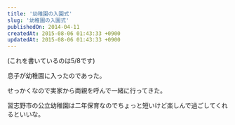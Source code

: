 ```yaml
---
title: '幼稚園の入園式'
slug: '幼稚園の入園式'
publishedOn: 2014-04-11
createdAt: 2015-08-06 01:43:33 +0900
updatedAt: 2015-08-06 01:43:33 +0900
---
```

(これを書いているのは5/8です)

息子が幼稚園に入ったのであった。

せっかくなので実家から両親を呼んで一緒に行ってきた。

習志野市の公立幼稚園は二年保育なのでちょっと短いけど楽しんで過ごしてくれるといいな。
